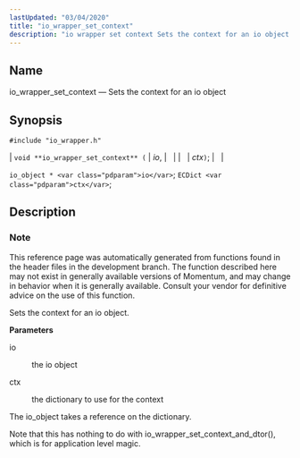 ```yaml
---
lastUpdated: "03/04/2020"
title: "io_wrapper_set_context"
description: "io wrapper set context Sets the context for an io object void io wrapper set context io ctx io object io EC Dict ctx This reference page was automatically generated from functions found in the header files in the development branch The function described here may not exist in generally..."
---
```


<a name="apis.io_wrapper_set_context"></a> 
## Name

io_wrapper_set_context — Sets the context for an io object

## Synopsis

`#include "io_wrapper.h"`

| `void **io_wrapper_set_context** (` | <var class="pdparam">io</var>, |   |
|   | <var class="pdparam">ctx</var>`)`; |   |

`io_object * <var class="pdparam">io</var>`;
`ECDict <var class="pdparam">ctx</var>`;<a name="idp53997936"></a> 
## Description

### Note

This reference page was automatically generated from functions found in the header files in the development branch. The function described here may not exist in generally available versions of Momentum, and may change in behavior when it is generally available. Consult your vendor for definitive advice on the use of this function.

Sets the context for an io object.

**<a name="idp54000800"></a> Parameters**

<dl class="variablelist">

<dt>io</dt>

<dd>

the io object

</dd>

<dt>ctx</dt>

<dd>

the dictionary to use for the context

</dd>

</dl>

The io_object takes a reference on the dictionary.

Note that this has nothing to do with io_wrapper_set_context_and_dtor(), which is for application level magic.